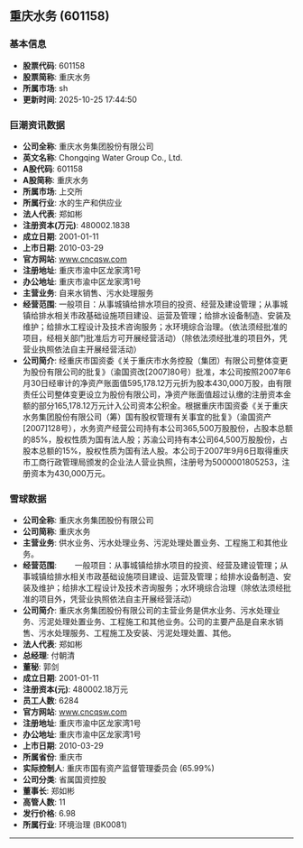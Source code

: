 ## 重庆水务 (601158)

### 基本信息

- **股票代码**: 601158
- **股票简称**: 重庆水务
- **所属市场**: sh
- **更新时间**: 2025-10-25 17:44:50

### 巨潮资讯数据

- **公司全称**: 重庆水务集团股份有限公司
- **英文名称**: Chongqing Water Group Co., Ltd.
- **A股代码**: 601158
- **A股简称**: 重庆水务
- **所属市场**: 上交所
- **所属行业**: 水的生产和供应业
- **法人代表**: 郑如彬
- **注册资本(万元)**: 480002.1838
- **成立日期**: 2001-01-11
- **上市日期**: 2010-03-29
- **官方网站**: www.cncqsw.com
- **注册地址**: 重庆市渝中区龙家湾1号
- **办公地址**: 重庆市渝中区龙家湾1号
- **主营业务**: 自来水销售、污水处理服务
- **经营范围**: 一般项目：从事城镇给排水项目的投资、经营及建设管理；从事城镇给排水相关市政基础设施项目建设、运营及管理；给排水设备制造、安装及维护；给排水工程设计及技术咨询服务；水环境综合治理。（依法须经批准的项目，经相关部门批准后方可开展经营活动）（除依法须经批准的项目外，凭营业执照依法自主开展经营活动）
- **公司简介**: 经重庆市国资委《关于重庆市水务控股（集团）有限公司整体变更为股份有限公司的批复》（渝国资改[2007]80号）批准，本公司按照2007年6月30日经审计的净资产账面值595,178.12万元折为股本430,000万股，由有限责任公司整体变更设立为股份有限公司，净资产账面值超过认缴的注册资本金额的部分165,178.12万元计入公司资本公积金。根据重庆市国资委《关于重庆水务集团股份有限公司（筹）国有股权管理有关事宜的批复》（渝国资产[2007]128号），水务资产经营公司持有本公司365,500万股股份，占股本总额的85%，股权性质为国有法人股；苏渝公司持有本公司64,500万股股份，占股本总额的15%，股权性质为国有法人股。本公司于2007年9月6日取得重庆市工商行政管理局颁发的企业法人营业执照，注册号为5000001805253，注册资本为430,000万元。

### 雪球数据

- **公司全称**: 重庆水务集团股份有限公司
- **公司简称**: 重庆水务
- **主营业务**: 供水业务、污水处理业务、污泥处理处置业务、工程施工和其他业务。
- **经营范围**: 　　一般项目：从事城镇给排水项目的投资、经营及建设管理；从事城镇给排水相关市政基础设施项目建设、运营及管理；给排水设备制造、安装及维护；给排水工程设计及技术咨询服务；水环境综合治理（除依法须经批准的项目外，凭营业执照依法自主开展经营活动）
- **公司简介**: 重庆水务集团股份有限公司的主营业务是供水业务、污水处理业务、污泥处理处置业务、工程施工和其他业务。公司的主要产品是自来水销售、污水处理服务、工程施工及安装、污泥处理处置、其他。
- **法人代表**: 郑如彬
- **总经理**: 付朝清
- **董秘**: 郭剑
- **成立日期**: 2001-01-11
- **注册资本(元)**: 480002.18万元
- **员工人数**: 6284
- **官方网站**: www.cncqsw.com
- **注册地址**: 重庆市渝中区龙家湾1号
- **办公地址**: 重庆市渝中区龙家湾1号
- **上市日期**: 2010-03-29
- **所属省份**: 重庆市
- **实际控制人**: 重庆市国有资产监督管理委员会 (65.99%)
- **公司分类**: 省属国资控股
- **董事长**: 郑如彬
- **高管人数**: 11
- **发行价格**: 6.98
- **所属行业**: 环境治理 (BK0081)

---